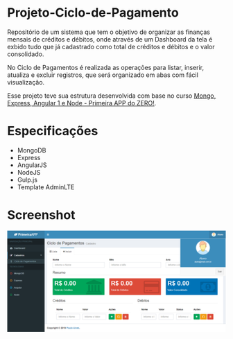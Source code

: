 # Projeto-Ciclo-de-Pagamento

Repositório de um sistema que tem o objetivo de organizar as finanças mensais de créditos e débitos, onde através de um Dashboard da tela é exbido tudo que já cadastrado como total de créditos e débitos e o valor consolidado. 

No Ciclo de Pagamentos é realizada as operações para listar, inserir, atualiza e excluir registros, que será organizado em abas com fácil visualização. 

Esse projeto teve sua estrutura desenvolvida com base no curso 
[Mongo, Express, Angular 1 e Node - Primeira APP do ZERO!](https://www.udemy.com/course/mean-primeira-aplicacao-do-zero/).

# Especificações
- MongoDB
- Express
- AngularJS
- NodeJS
- Gulp.js
- Template AdminLTE

# Screenshot
<html lang="pt-br">
<head>
</head>
<body>
	<img src="https://github.com/PauloAlves8039/Projeto-Ciclo-de-Pagamento/blob/master/angular1/assets/screenshot/screenshot.png">
</body>
</html>

